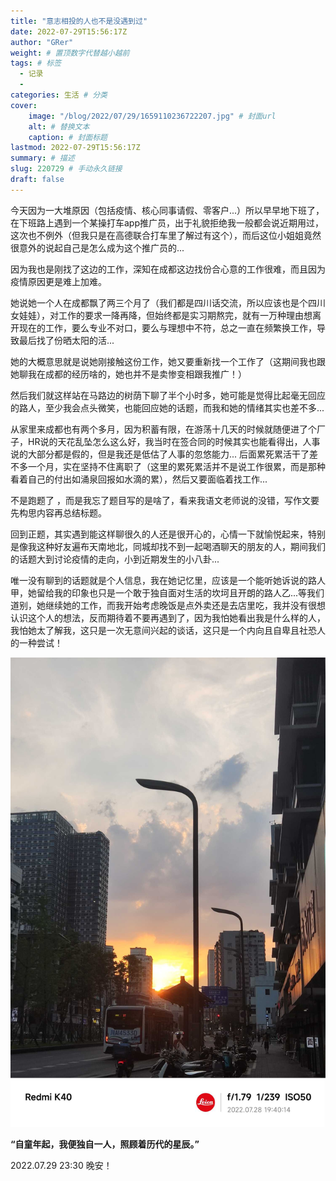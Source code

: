 ```yaml
---
title: "意志相投的人也不是没遇到过"
date: 2022-07-29T15:56:17Z
author: "GRer"
weight: # 置顶数字代替越小越前
tags: # 标签
  - 记录
  - 
categories: 生活 # 分类
cover:
    image: "/blog/2022/07/29/1659110236722207.jpg" # 封面url
    alt: # 替换文本
    caption: # 封面标题
lastmod: 2022-07-29T15:56:17Z
summary: # 描述
slug: 220729 # 手动永久链接
draft: false
---
```

今天因为一大堆原因（包括疫情、核心同事请假、零客户...）所以早早地下班了，在下班路上遇到一个某操打车app推广员，出于礼貌拒绝我一般都会说近期用过，这次也不例外（但我只是在高德联合打车里了解过有这个），而后这位小姐姐竟然很意外的说起自己是怎么成为这个推广员的...

因为我也是刚找了这边的工作，深知在成都这边找份合心意的工作很难，而且因为疫情原因更是难上加难。

她说她一个人在成都飘了两三个月了（我们都是四川话交流，所以应该也是个四川女娃娃），对工作的要求一降再降，但始终都是实习期熬完，就有一万种理由想离开现在的工作，要么专业不对口，要么与理想中不符，总之一直在频繁换工作，导致最后找了份晒太阳的活...

她的大概意思就是说她刚接触这份工作，她又要重新找一个工作了（这期间我也跟她聊我在成都的经历啥的，她也并不是卖惨变相跟我推广！）

然后我们就这样站在马路边的树荫下聊了半个小时多，她可能是觉得比起毫无回应的路人，至少我会点头微笑，也能回应她的话题，而我和她的情绪其实也差不多...

从家里来成都也有两个多月，因为积蓄有限，在游荡十几天的时候就随便进了个厂子，HR说的天花乱坠怎么这么好，我当时在签合同的时候其实也能看得出，人事说的大部分都是假的，但是我还是低估了人事的忽悠能力... 后面累死累活干了差不多一个月，实在坚持不住离职了（这里的累死累活并不是说工作很累，而是那种看着自己的付出如涌泉回报如水滴的累），然后又要面临着找工作...

不是跑题了 ，而是我忘了题目写的是啥了，看来我语文老师说的没错，写作文要先构思内容再总结标题。

回到正题，其实遇到能这样聊很久的人还是很开心的，心情一下就愉悦起来，特别是像我这种好友遍布天南地北，同城却找不到一起喝酒聊天的朋友的人，期间我们的话题大到讨论疫情的走向，小到近期发生的小八卦...

唯一没有聊到的话题就是个人信息，我在她记忆里，应该是一个能听她诉说的路人甲，她留给我的印象也只是一个敢于独自面对生活的坎坷且开朗的路人乙...等我们道别，她继续她的工作，而我开始考虑晚饭是点外卖还是去店里吃，我并没有很想认识这个人的想法，反而期待着不要再遇到了，因为我怕她看出我是什么样的人，我怕她太了解我，这只是一次无意间兴起的谈话，这只是一个内向且自卑且社恐人的一种尝试！

![](/blog/2022/07/29/1659110236594674.jpg)

**“自童年起，我便独自一人，照顾着历代的星辰。”**

2022.07.29 23:30 晚安！
